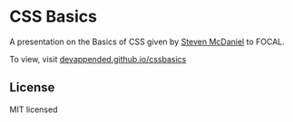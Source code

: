 # CSS Basics

A presentation on the Basics of CSS given by [Steven McDaniel](http://www.github.com/devappended) to FOCAL.

To view, visit [devappended.github.io/cssbasics](devappended.github.io/cssbasics)

## License

MIT licensed

